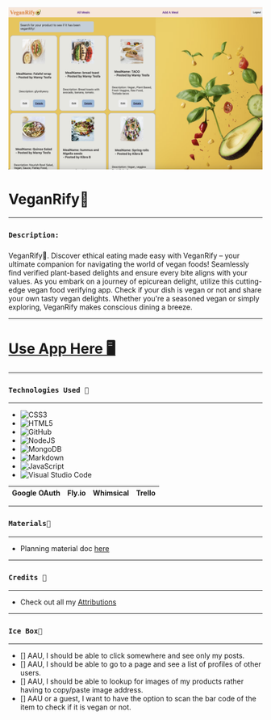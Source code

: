 ![](public/assets/images/VeganR.png)

# VeganRify🥑

*** 
### `Description:`
##### 

VeganRify🥑. Discover ethical eating made easy with VeganRify – your ultimate companion for navigating the world of vegan foods! Seamlessly find verified plant-based delights and ensure every bite aligns with your values. As you embark on a journey of epicurean delight, utilize this cutting-edge vegan food verifying app. Check if your dish is vegan or not and share your own tasty vegan delights. Whether you're a seasoned vegan or simply exploring, VeganRify makes conscious dining a breeze. 

***

# [Use App Here 🖥️](https://veganrify.fly.dev) 
***

### `Technologies Used 💾`
***
* ![CSS3](https://img.shields.io/badge/css3-%231572B6.svg?style=for-the-badge&logo=css3&logoColor=white)
* ![HTML5](https://img.shields.io/badge/html5-%23E34F26.svg?style=for-the-badge&logo=html5&logoColor=white)
* ![GitHub](https://img.shields.io/badge/github-%23121011.svg?style=for-the-badge&logo=github&logoColor=white)
* ![NodeJS](https://img.shields.io/badge/node.js-6DA55F?style=for-the-badge&logo=node.js&logoColor=white)
* ![MongoDB](https://img.shields.io/badge/MongoDB-%234ea94b.svg?style=for-the-badge&logo=mongodb&logoColor=white)
* ![Markdown](https://img.shields.io/badge/markdown-%23000000.svg?style=for-the-badge&logo=markdown&logoColor=white)
* ![JavaScript](https://img.shields.io/badge/javascript-%23323330.svg?style=for-the-badge&logo=javascript&logoColor=%23F7DF1E)
* ![Visual Studio Code](https://img.shields.io/badge/Visual%20Studio%20Code-0078d7.svg?style=for-the-badge&logo=visual-studio-code&logoColor=white)

|  Google OAuth   |Fly.io   |Whimsical  | Trello
| ------------- |:-------:| -----:|-- |

***
### `Materials🔖`
***
* Planning material doc [here](https://trello.com/b/7YWfUMIY/veganrify%F0%9F%A5%91-kb)
***

### `Credits 🙌`
***
* Check out all my [Attributions](https://docs.google.com/document/d/16zWo-T-aYN5BOWEBrA4C7Lrn6lpF3Rg2if7JDI0pe0s/edit?usp=sharing)

***
### `Ice Box🧊`
*** 
- [] AAU, I should be able to  click somewhere and see only my posts.
- [] AAU, I should be able to go to a page and see a list of profiles of other users.
- [] AAU,  I should be able to lookup for images of my products rather having to copy/paste image address.
- [] AAU or a guest, I want to have the option to scan the bar code of the item to check if it is vegan or not.
